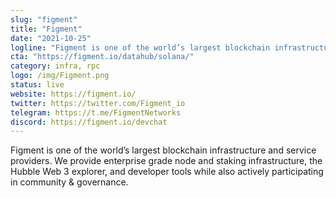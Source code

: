```yaml
---
slug: "figment"
title: "Figment"
date: "2021-10-25"
logline: "Figment is one of the world’s largest blockchain infrastructure and service providers. We provide enterprise grade node and staking infrastructure, the Hubble Web 3 explorer, and developer tools while also actively participating in community & governance."
cta: "https://figment.io/datahub/solana/"
category: infra, rpc
logo: /img/Figment.png
status: live
website: https://figment.io/
twitter: https://twitter.com/Figment_io
telegram: https://t.me/FigmentNetworks
discord: https://figment.io/devchat
---
```


Figment is one of the world’s largest blockchain infrastructure and service providers. We provide enterprise grade node and staking infrastructure, the Hubble Web 3 explorer, and developer tools while also actively participating in community & governance.